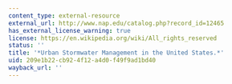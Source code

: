 ```yaml
---
content_type: external-resource
external_url: http://www.nap.edu/catalog.php?record_id=12465
has_external_license_warning: true
license: https://en.wikipedia.org/wiki/All_rights_reserved
status: ''
title: '*Urban Stormwater Management in the United States.*'
uid: 209e1b22-cb92-4f12-a4d0-f49f9ad1bd40
wayback_url: ''
---
```

